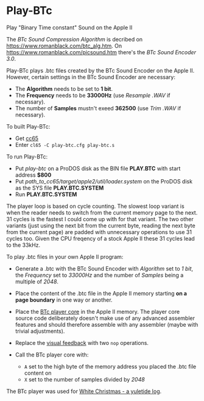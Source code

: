 # Play-BTc
Play "Binary Time constant" Sound on the Apple II

The _BTc Sound Compression Algorithm_ is decribed on https://www.romanblack.com/btc_alg.htm. On https://www.romanblack.com/picsound.htm there's the _BTc Sound Encoder 3.0_.

Play-BTc plays .btc files created by the BTc Sound Encoder on the Apple II. However, certain settings in the BTc Sound Encoder are necessary:
* The __Algorithm__ needs to be set to __1 bit__.
* The __Frequency__ needs to be __33000Hz__ (use _Resample .WAV_ if necessary).
* The number of __Samples__ mustn't exeed __362500__ (use _Trim .WAV_ if necessary).

To built Play-BTc:
* Get [cc65](http://cc65.github.io/cc65/)
* Enter `cl65 -C play-btc.cfg play-btc.s`

To run Play-BTc:
* Put _play-btc_ on a ProDOS disk as the BIN file __PLAY.BTC__ with start address __$800__ 
* Put _path_to_cc65/target/apple2/util/loader.system_ on the ProDOS disk as the SYS file __PLAY.BTC.SYSTEM__
* Run __PLAY.BTC.SYSTEM__

The player loop is based on cycle counting. The slowest loop variant is when the reader needs to switch from the current memory page to the next. 31 cycles is the fastest I could come up with for that variant. The two other variants (just using the next bit from the current byte, reading the next byte from the current page) are padded with unnecessary operations to use 31 cycles too. Given the CPU freqency of a stock Apple II these 31 cycles lead to the 33kHz.

To play .btc files in your own Apple II program:

* Generate a .btc with the BTc Sound Encoder with _Algorithm_ set to _1 bit_, the _Frequency_ set to _33000Hz_ and the number of _Samples_ being a multiple of _2048_.

* Place the content of the .btc file in the Apple II memory starting __on a page boundary__ in one way or another.

* Place the [BTc player core](https://github.com/oliverschmidt/Play-BTc/blob/master/play-btc.s#L31-L277) in the Apple II memory. The player core source code deliberately doesn't make use of any advanced assembler features and should therefore assemble with any assembler (maybe with trivial adjustments).

* Replace the [visual feedback](https://github.com/oliverschmidt/Play-BTc/blob/master/play-btc.s#L275) with two `nop` operations.

* Call the BTc player core with:
  * `A` set to the high byte of the memory address you placed the .btc file content on
  * `X` set to the number of samples divided by _2048_

The BTc player was used for [White Christmas - a yuletide log](https://groups.google.com/d/msg/comp.sys.apple2/InGtNpGnXRI/w0VxaKHbCQAJ).
